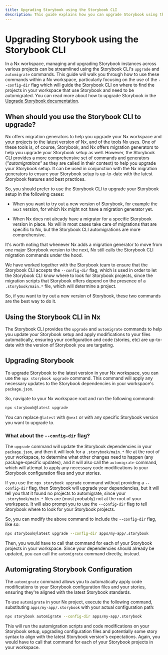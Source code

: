 ```yaml
---
title: Upgrading Storybook using the Storybook CLI
description: This guide explains how you can upgrade Storybook using the Storybook CLI upgrade and automigrate commands.
---
```


# Upgrading Storybook using the Storybook CLI

In a Nx workspace, managing and upgrading Storybook instances across various projects can be streamlined using the Storybook CLI's `upgrade` and `automigrate` commands. This guide will walk you through how to use these commands within a Nx workspace, particularly focusing on the use of the `--config-dir` flag which will guide the Storybook CLI on where to find the projects in your workspace that use Storybook and need to be automigrated. You can read more about how to upgrade Storybook in the [Upgrade Storybook documentation](https://storybook.js.org/docs/configure/upgrading).

## When should you use the Storybook CLI to upgrade?

Nx offers migration generators to help you upgrade your Nx workspace and your projects to the latest version of Nx, and of the tools Nx uses. One of these tools is, of course, Storybook, and Nx offers migration generators to help you upgrade your Storybook setup as well. However, the Storybook CLI provides a more comprehensive set of commands and generators (_"automigrations"_ as they are called in their context) to help you upgrade your Storybook setup. It can be used in conjunction with the Nx migration generators to ensure your Storybook setup is up-to-date with the latest Storybook features and best practices.

So, you should prefer to use the Storybook CLI to upgrade your Storybook setup in the following cases:

-  When you want to try out a new version of Storybook, for example the `next` version, for which Nx might not have a migration generator yet.

-  When Nx does not already have a migrator for a specific Storybook version in place. Nx will in most cases take care of migrations that are specific to Nx, but the Storybook CLI automigrations are more comprehensive.

It's worth noting that whenever Nx adds a migration generator to move from one major Storybook version to the next, Nx still calls the Storybook CLI migration commands under the hood.

We have worked together with the Storybook team to ensure that the Storybook CLI accepts the `--config-dir` flag, which is used in order to let the Storybook CLI know where to look for Storybook projects, since the migration scripts that Storybook offers depend on the presence of a `.storybook/main.*` file, which will determine a project.

So, if you want to try out a new version of Storybook, these two commands are the best way to do it.

## Using the Storybook CLI in Nx

The Storybook CLI provides the `upgrade` and `automigrate` commands to help you update your Storybook setup and apply modifications to your files automatically, ensuring your configuration and code (stories, etc) are up-to-date with the version of Storybook you are targeting.

## Upgrading Storybook

To upgrade Storybook to the latest version in your Nx workspace, you can use the `npx storybook upgrade` command. This command will apply any necessary updates to the Storybook dependencies in your workspace's `package.json`.

So, navigate to your Nx workspace root and run the following command:

```bash
npx storybook@latest upgrade
```

You can replace `@latest` with `@next` or with any specific Storybook version you want to upgrade to.

### What about the `--config-dir` flag?

The `upgrade` command will update the Storybook dependencies in your `package.json`, and then it will look for a `.storybook/main.*` file at the root of your workspace, to determine what other changes need to happen (any package-specific updates), and it will also call the `automigrate` command, which will attempt to apply any necessary code modifications to your Storybook configuration files and your stories.

If you use the `npx storybook upgrade` command without providing a `--config-dir` flag, then Storybook will upgrade your dependencies, but it will tell you that it found no projects to automigrate, since your `.storybook/main.*` files are (most probably) not at the root of your workspace. It will also prompt you to use the `--config-dir` flag to tell Storybook where to look for your Storybook projects.

So, you can modify the above command to include the `--config-dir` flag, like so:

```bash
npx storybook@latest upgrade --config-dir apps/my-app/.storybook
```

Then, you would have to call that command for each of your Storybook projects in your workspace. Since your dependencies should already be updated, you can call the `automigrate` command directly, instead.

## Automigrating Storybook Configuration

The `automigrate` command allows you to automatically apply code modifications to your Storybook configuration files and your stories, ensuring they're aligned with the latest Storybook standards.

To use `automigrate` in your Nx project, execute the following command, substituting `apps/my-app/.storybook` with your actual configuration path:

```bash
npx storybook automigrate --config-dir apps/my-app/.storybook
```

This will run the automigration scripts and code modifications on your Storybook setup, upgrading configuration files and potentially some story syntax to align with the latest Storybook version's expectations. Again, you would have to call that command for each of your Storybook projects in your workspace.
